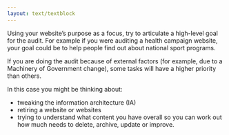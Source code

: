 ```yaml
---
layout: text/textblock
---
```

Using your website’s purpose as a focus, try to articulate a high-level goal for the audit. For example if you were auditing a health campaign website, your goal could be to help people find out about national sport programs.

If you are doing the audit because of external factors (for example, due to a Machinery of Government change), some tasks will have a higher priority than others.

In this case you might be thinking about:


  * tweaking the information architecture (IA)
  * retiring a website or websites
  * trying to understand what content you have overall so you can work out how much needs to delete, archive, update or improve.
